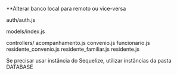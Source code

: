 **Alterar banco local para remoto ou vice-versa

auth/auth.js

models/index.js

controllers/
acompanhamento.js
convenio.js
funcionario.js
residente_convenio.js
residente_familiar.js
residente.js

Se precisar usar instância do Sequelize, utilizar instâncias da pasta DATABASE